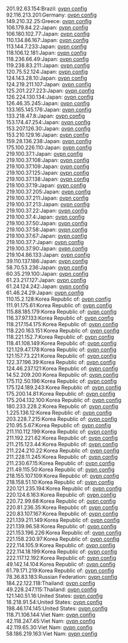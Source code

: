 201.92.63.154:Brazil: [ovpn config](vpn/201_92_63_154.ovpn)  
92.116.213.201:Germany: [ovpn config](vpn/92_116_213_201.ovpn)  
149.210.32.25:Greece: [ovpn config](vpn/149_210_32_25.ovpn)  
106.179.84.22:Japan: [ovpn config](vpn/106_179_84_22.ovpn)  
106.180.102.77:Japan: [ovpn config](vpn/106_180_102_77.ovpn)  
110.134.86.167:Japan: [ovpn config](vpn/110_134_86_167.ovpn)  
113.144.7.233:Japan: [ovpn config](vpn/113_144_7_233.ovpn)  
118.106.12.181:Japan: [ovpn config](vpn/118_106_12_181.ovpn)  
118.236.66.49:Japan: [ovpn config](vpn/118_236_66_49.ovpn)  
119.238.83.211:Japan: [ovpn config](vpn/119_238_83_211.ovpn)  
120.75.52.124:Japan: [ovpn config](vpn/120_75_52_124.ovpn)  
124.143.28.10:Japan: [ovpn config](vpn/124_143_28_10.ovpn)  
124.219.211.107:Japan: [ovpn config](vpn/124_219_211_107.ovpn)  
125.201.227.223:Japan: [ovpn config](vpn/125_201_227_223.ovpn)  
126.224.130.134:Japan: [ovpn config](vpn/126_224_130_134.ovpn)  
126.46.35.245:Japan: [ovpn config](vpn/126_46_35_245.ovpn)  
133.165.145.176:Japan: [ovpn config](vpn/133_165_145_176.ovpn)  
133.218.47.8:Japan: [ovpn config](vpn/133_218_47_8.ovpn)  
153.174.47.254:Japan: [ovpn config](vpn/153_174_47_254.ovpn)  
153.207.126.30:Japan: [ovpn config](vpn/153_207_126_30.ovpn)  
153.210.129.16:Japan: [ovpn config](vpn/153_210_129_16.ovpn)  
159.28.136.238:Japan: [ovpn config](vpn/159_28_136_238.ovpn)  
175.100.226.110:Japan: [ovpn config](vpn/175_100_226_110.ovpn)  
219.100.37.1:Japan: [ovpn config](vpn/219_100_37_1.ovpn)  
219.100.37.108:Japan: [ovpn config](vpn/219_100_37_108.ovpn)  
219.100.37.109:Japan: [ovpn config](vpn/219_100_37_109.ovpn)  
219.100.37.125:Japan: [ovpn config](vpn/219_100_37_125.ovpn)  
219.100.37.138:Japan: [ovpn config](vpn/219_100_37_138.ovpn)  
219.100.37.19:Japan: [ovpn config](vpn/219_100_37_19.ovpn)  
219.100.37.205:Japan: [ovpn config](vpn/219_100_37_205.ovpn)  
219.100.37.211:Japan: [ovpn config](vpn/219_100_37_211.ovpn)  
219.100.37.213:Japan: [ovpn config](vpn/219_100_37_213.ovpn)  
219.100.37.22:Japan: [ovpn config](vpn/219_100_37_22.ovpn)  
219.100.37.4:Japan: [ovpn config](vpn/219_100_37_4.ovpn)  
219.100.37.50:Japan: [ovpn config](vpn/219_100_37_50.ovpn)  
219.100.37.58:Japan: [ovpn config](vpn/219_100_37_58.ovpn)  
219.100.37.67:Japan: [ovpn config](vpn/219_100_37_67.ovpn)  
219.100.37.7:Japan: [ovpn config](vpn/219_100_37_7.ovpn)  
219.100.37.90:Japan: [ovpn config](vpn/219_100_37_90.ovpn)  
219.104.86.133:Japan: [ovpn config](vpn/219_104_86_133.ovpn)  
39.110.137.186:Japan: [ovpn config](vpn/39_110_137_186.ovpn)  
58.70.53.236:Japan: [ovpn config](vpn/58_70_53_236.ovpn)  
60.35.219.100:Japan: [ovpn config](vpn/60_35_219_100.ovpn)  
61.23.217.127:Japan: [ovpn config](vpn/61_23_217_127.ovpn)  
61.24.124.242:Japan: [ovpn config](vpn/61_24_124_242.ovpn)  
61.46.24.29:Japan: [ovpn config](vpn/61_46_24_29.ovpn)  
110.15.2.128:Korea Republic of: [ovpn config](vpn/110_15_2_128.ovpn)  
111.91.175.61:Korea Republic of: [ovpn config](vpn/111_91_175_61.ovpn)  
115.88.185.179:Korea Republic of: [ovpn config](vpn/115_88_185_179.ovpn)  
116.37.97.133:Korea Republic of: [ovpn config](vpn/116_37_97_133.ovpn)  
118.217.154.175:Korea Republic of: [ovpn config](vpn/118_217_154_175.ovpn)  
118.220.163.151:Korea Republic of: [ovpn config](vpn/118_220_163_151.ovpn)  
118.221.152.7:Korea Republic of: [ovpn config](vpn/118_221_152_7.ovpn)  
118.41.108.149:Korea Republic of: [ovpn config](vpn/118_41_108_149.ovpn)  
121.129.47.178:Korea Republic of: [ovpn config](vpn/121_129_47_178.ovpn)  
121.157.73.221:Korea Republic of: [ovpn config](vpn/121_157_73_221.ovpn)  
122.37.196.39:Korea Republic of: [ovpn config](vpn/122_37_196_39.ovpn)  
124.46.237.121:Korea Republic of: [ovpn config](vpn/124_46_237_121.ovpn)  
14.52.209.200:Korea Republic of: [ovpn config](vpn/14_52_209_200.ovpn)  
175.112.50.196:Korea Republic of: [ovpn config](vpn/175_112_50_196.ovpn)  
175.124.189.243:Korea Republic of: [ovpn config](vpn/175_124_189_243.ovpn)  
175.200.14.81:Korea Republic of: [ovpn config](vpn/175_200_14_81.ovpn)  
175.204.132.100:Korea Republic of: [ovpn config](vpn/175_204_132_100.ovpn)  
180.233.228.2:Korea Republic of: [ovpn config](vpn/180_233_228_2.ovpn)  
1.225.136.12:Korea Republic of: [ovpn config](vpn/1_225_136_12.ovpn)  
203.228.7.215:Korea Republic of: [ovpn config](vpn/203_228_7_215.ovpn)  
210.95.5.67:Korea Republic of: [ovpn config](vpn/210_95_5_67.ovpn)  
211.110.112.199:Korea Republic of: [ovpn config](vpn/211_110_112_199.ovpn)  
211.192.221.62:Korea Republic of: [ovpn config](vpn/211_192_221_62.ovpn)  
211.215.123.44:Korea Republic of: [ovpn config](vpn/211_215_123_44.ovpn)  
211.224.210.22:Korea Republic of: [ovpn config](vpn/211_224_210_22.ovpn)  
211.228.11.245:Korea Republic of: [ovpn config](vpn/211_228_11_245.ovpn)  
211.230.67.15:Korea Republic of: [ovpn config](vpn/211_230_67_15.ovpn)  
211.49.115.50:Korea Republic of: [ovpn config](vpn/211_49_115_50.ovpn)  
218.155.107.109:Korea Republic of: [ovpn config](vpn/218_155_107_109.ovpn)  
218.158.51.10:Korea Republic of: [ovpn config](vpn/218_158_51_10.ovpn)  
220.121.235.194:Korea Republic of: [ovpn config](vpn/220_121_235_194.ovpn)  
220.124.6.163:Korea Republic of: [ovpn config](vpn/220_124_6_163.ovpn)  
220.72.99.68:Korea Republic of: [ovpn config](vpn/220_72_99_68.ovpn)  
220.81.236.35:Korea Republic of: [ovpn config](vpn/220_81_236_35.ovpn)  
220.83.107.167:Korea Republic of: [ovpn config](vpn/220_83_107_167.ovpn)  
221.139.211.149:Korea Republic of: [ovpn config](vpn/221_139_211_149.ovpn)  
221.139.96.58:Korea Republic of: [ovpn config](vpn/221_139_96_58.ovpn)  
221.153.196.226:Korea Republic of: [ovpn config](vpn/221_153_196_226.ovpn)  
221.158.230.97:Korea Republic of: [ovpn config](vpn/221_158_230_97.ovpn)  
222.114.105.9:Korea Republic of: [ovpn config](vpn/222_114_105_9.ovpn)  
222.114.18.199:Korea Republic of: [ovpn config](vpn/222_114_18_199.ovpn)  
222.117.12.192:Korea Republic of: [ovpn config](vpn/222_117_12_192.ovpn)  
49.142.14.104:Korea Republic of: [ovpn config](vpn/49_142_14_104.ovpn)  
61.79.171.219:Korea Republic of: [ovpn config](vpn/61_79_171_219.ovpn)  
78.36.83.183:Russian Federation: [ovpn config](vpn/78_36_83_183.ovpn)  
184.22.122.118:Thailand: [ovpn config](vpn/184_22_122_118.ovpn)  
49.228.247.115:Thailand: [ovpn config](vpn/49_228_247_115.ovpn)  
121.140.51.16:United States: [ovpn config](vpn/121_140_51_16.ovpn)  
18.218.91.54:United States: [ovpn config](vpn/18_218_91_54.ovpn)  
198.46.174.145:United States: [ovpn config](vpn/198_46_174_145.ovpn)  
118.71.106.144:Viet Nam: [ovpn config](vpn/118_71_106_144.ovpn)  
42.118.247.45:Viet Nam: [ovpn config](vpn/42_118_247_45.ovpn)  
42.119.65.30:Viet Nam: [ovpn config](vpn/42_119_65_30.ovpn)  
58.186.219.163:Viet Nam: [ovpn config](vpn/58_186_219_163.ovpn)  
